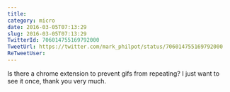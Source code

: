 ```yaml
---
title: 
category: micro
date: 2016-03-05T07:13:29
slug: 2016-03-05T07:13:29
TwitterId: 706014755169792000
TweetUrl: https://twitter.com/mark_philpot/status/706014755169792000
ReTweetUser: 
---
```


Is there a chrome extension to prevent gifs from repeating? I just want to see it once, thank you very much.